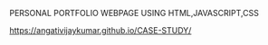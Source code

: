 PERSONAL PORTFOLIO WEBPAGE USING HTML,JAVASCRIPT,CSS

https://angativijaykumar.github.io/CASE-STUDY/
